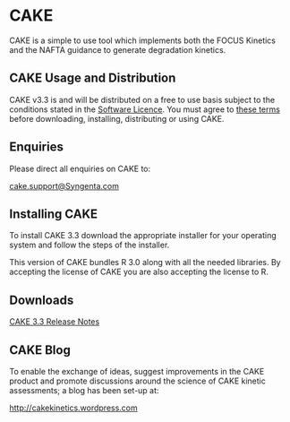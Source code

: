 # CAKE

CAKE is a simple to use tool which implements both the FOCUS Kinetics and the NAFTA guidance to generate degradation kinetics.

## CAKE Usage and Distribution

CAKE v3.3 is and will be distributed on a free to use basis subject to the conditions
stated in the [Software Licence](./LICENSE.md). You must agree to [these terms](./LICENSE.md)
before downloading, installing, distributing or using CAKE.

## Enquiries

Please direct all enquiries on CAKE to:

<cake.support@Syngenta.com>

## Installing CAKE

To install CAKE 3.3 download the appropriate installer for your operating system and 
follow the steps of the installer.

This version of CAKE bundles R 3.0 along with all the needed libraries. By accepting the 
license of CAKE you are also accepting the license to R.

## Downloads

[CAKE 3.3 Release Notes](./releasenotes/Computer-Assisted-Kinetic-Evaluation-CAKE-Application-Release-Notes-1.pdf)

## CAKE Blog
To enable the exchange of ideas, suggest improvements in the CAKE product and promote discussions around the science of CAKE kinetic assessments; a blog has been set-up at:

<http://cakekinetics.wordpress.com>